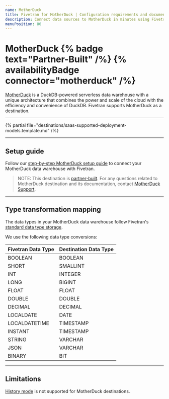 ```yaml
---
name: MotherDuck
title: Fivetran for MotherDuck | Configuration requirements and documentation
description: Connect data sources to MotherDuck in minutes using Fivetran. Explore documentation and start syncing your applications, databases, events, files, and more.
menuPosition: 80
---
```


# MotherDuck {% badge text="Partner-Built" /%} {% availabilityBadge connector="motherduck" /%} 

[MotherDuck](https://motherduck.com/) is a DuckDB-powered serverless data warehouse with a unique architecture that combines the power and scale of the cloud with the efficiency and convenience of DuckDB.
Fivetran supports MotherDuck as a destination.

-----

{% partial file="destinations/saas-supported-deployment-models.template.md" /%}

-----

## Setup guide

Follow our [step-by-step MotherDuck setup guide](/docs/destinations/motherduck/setup-guide) to connect your MotherDuck data warehouse with Fivetran.

> NOTE: This destination is [partner-built](/docs/partner-built-program). For any questions related to MotherDuck destination and its documentation, contact [MotherDuck Support](mailto:support@motherduck.com).

------

## Type transformation mapping

The data types in your MotherDuck data warehouse follow Fivetran's [standard data type storage](/docs/destinations#datatypes).

We use the following data type conversions:

| Fivetran Data Type | Destination Data Type |
|--------------------|-----------------------|
| BOOLEAN            | BOOLEAN               |
| SHORT              | SMALLINT              |
| INT                | INTEGER               |
| LONG               | BIGINT                |
| FLOAT              | FLOAT                 |
| DOUBLE             | DOUBLE                |
| DECIMAL            | DECIMAL               |
| LOCALDATE          | DATE                  |
| LOCALDATETIME      | TIMESTAMP             |
| INSTANT            | TIMESTAMP             |
| STRING             | VARCHAR               |
| JSON               | VARCHAR               |
| BINARY             | BIT                   |

------------

## Limitations

[History mode](/docs/core-concepts/sync-modes/history-mode) is not supported for MotherDuck destinations.



